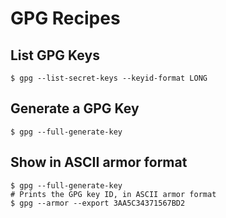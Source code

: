 # GPG Recipes

## List GPG Keys
```
$ gpg --list-secret-keys --keyid-format LONG
```


## Generate a GPG Key
```
$ gpg --full-generate-key
```

## Show in ASCII armor format

```
$ gpg --full-generate-key
# Prints the GPG key ID, in ASCII armor format
$ gpg --armor --export 3AA5C34371567BD2
```

